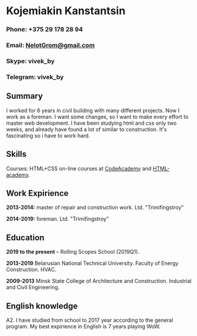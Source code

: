 # Kojemiakin Kanstantsin

### Phone: +375 29 178 28 94

### Email: NelotGrom@gmail.com

### Skype: vivek_by

### Telegram: vivek_by

## Summary

I worked for 6 years in civil building with many different projects. Now I work as a foreman.
I want some changes, so I want to make every effort to master web development.
I have been studying html and css only two weeks, and already have found a lot of similar to construction.
It's fascinating so i have to work hard.

## Skills

Courses: HTML+CSS on-line courses at [CodeAcademy]( https://www.codecademy.com/users/nelot_by/achievements) and [HTML-academy](https://htmlacademy.ru/profile/id1019185).

## Work Expirience

**2013-2014:** master of repair and construction work. Ltd. "Trimifingstroy"

**2014-2019:** foreman. Ltd. "Trimifingstroy"

## Education

**2019 to the present** – Rolling Scopes School (2019Q1).

**2013-2019** Belarusian National Technical University. Faculty of Energy Construction. HVAC.

**2009-2013** Minsk State College of Architecture and Construction. Industrial and Civil Engineering.

## English knowledge

A2. I have studied from school to 2017 year according to the general program. 
My best expirience in English is 7 years playing WoW.